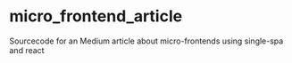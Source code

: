 # micro_frontend_article
Sourcecode for an Medium article about micro-frontends using single-spa and react
